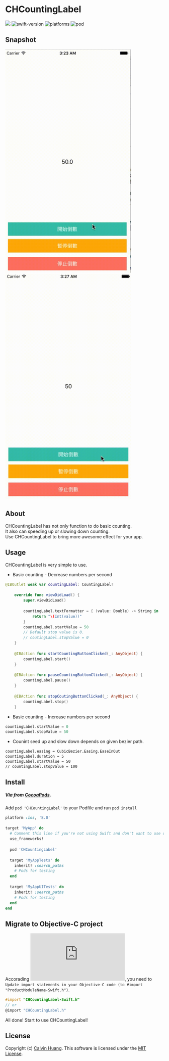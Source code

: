 CHCountingLabel
=====================================
![](https://travis-ci.org/Calvin-Huang/CHCountingLabel.svg?branch=master) ![swift-version](https://img.shields.io/badge/Swfit-2.2-orange.svg) ![platforms](https://img.shields.io/badge/platform-iOS-lightgrey.svg) ![pod](https://img.shields.io/badge/pod-1.0.0-blue.svg)

## Snapshot
<img src="https://github.com/Calvin-Huang/CHCountingLabel/blob/master/assets/easeinout_counting_1.gif" alt="snapshot1" width="400">
<img src="https://github.com/Calvin-Huang/CHCountingLabel/blob/master/assets/easeinout_counting_2.gif" alt="snapshot2" width="400">

## About
CHCountingLabel has not only function to do basic counting.<br>
It also can speeding up or slowing down counting.<br>
Use CHCountingLabel to bring more awesome effect for your app.

## Usage
CHCountingLabel is very simple to use.
- Basic counting - Decrease numbers per second
```swift
@IBOutlet weak var countingLabel: CountingLabel!
    
    override func viewDidLoad() {
        super.viewDidLoad()
        
        countingLabel.textFormatter = { (value: Double) -> String in
            return "\(Int(value))"
        }
        countingLabel.startValue = 50
        // Default stop value is 0.
        // coutingLabel.stopValue = 0
    }
    
    @IBAction func startCountingButtonClicked(_: AnyObject) {
        countingLabel.start()
    }
    
    @IBAction func pauseCountingButtonClicked(_: AnyObject) {
        countingLabel.pause()
    }
    
    @IBAction func stopCoutingButtonClicked(_: AnyObject) {
        countingLabel.stop()
    }
```
- Basic counting - Increase numbers per second
```swift
countingLabel.startValue = 0
countingLabel.stopValue = 50
```
- Counint seed up and slow down depends on given bezier path.
```swfit
countingLabel.easing = CubicBezier.Easing.EaseInOut
countingLabel.duration = 5
countingLabel.startValue = 50
// countingLabel.stopValue = 100
```

## Install
##### Via from [CocoaPods](https://github.com/CocoaPods/CocoaPods).
Add `pod 'CHCountingLabel'` to your Podfile and run `pod install`
```ruby
platform :ios, '8.0'

target 'MyApp' do
  # Comment this line if you're not using Swift and don't want to use dynamic frameworks
  use_frameworks!

  pod 'CHCountingLabel'

  target 'MyAppTests' do
    inherit! :search_paths
    # Pods for testing
  end

  target 'MyAppUITests' do
    inherit! :search_paths
    # Pods for testing
  end
end

```
## Migrate to Objective-C project
Accorading ![Apple's document](https://developer.apple.com/library/ios/documentation/Swift/Conceptual/BuildingCocoaApps/Migration.html), you need to `Update import statements in your Objective-C code (to #import "ProductModuleName-Swift.h")`.
```objective-c
#import "CHCountingLabel-Swift.h"
// or
@import "CHCountingLabel.h"
```

All done! Start to use CHCountingLabel!

## License
Copyright (c) [Calvin Huang](https://github.com/Calvin-Huang). This software is licensed under the [MIT License](https://github.com/Calvin-Huang/CHCountingLabel/blob/master/LICENSE).